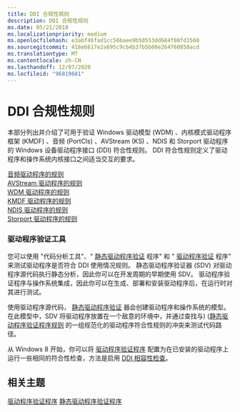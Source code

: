 ```yaml
---
title: DDI 合规性规则
description: DDI 合规性规则
ms.date: 05/21/2018
ms.localizationpriority: medium
ms.openlocfilehash: e3abf46fad1cc56baee9b50553dd684f08fd1560
ms.sourcegitcommit: 418e6617e2a695c9cb4b37b5b60e264760858acd
ms.translationtype: MT
ms.contentlocale: zh-CN
ms.lasthandoff: 12/07/2020
ms.locfileid: "96819681"
---
```

# <a name="ddi-compliance-rules"></a>DDI 合规性规则


本部分列出并介绍了可用于验证 Windows 驱动模型 (WDM) 、内核模式驱动程序框架 (KMDF) 、音频 (PortCls) 、AVStream (KS) 、NDIS 和 Storport 驱动程序的 Windows 设备驱动程序接口 (DDI) 符合性规则。 DDI 符合性规则定义了驱动程序和操作系统内核接口之间适当交互的要求。

[音频驱动程序的规则](rules-for-audio-drivers.md)  
[AVStream 驱动程序的规则](rules-for-avstream-drivers.md)  
[WDM 驱动程序的规则](sdv-rules-for-wdm-drivers.md)  
[KMDF 驱动程序的规则](sdv-rules-for-kmdf-drivers.md)  
[NDIS 驱动程序的规则](sdv-rules-for-ndis-drivers.md)  
[Storport 驱动程序的规则](sdv-rules-for-storport-drivers.md)  

### <a name="driver-verification-tools"></a>驱动程序验证工具

您可以使用 "代码分析工具"、" [静态驱动程序验证](./static-driver-verifier.md) 程序" 和 " [驱动程序验证](./driver-verifier.md) 程序" 来测试驱动程序是否符合 DDI 使用情况规则。 静态驱动程序验证器 (SDV) 对驱动程序源代码执行静态分析，因此你可以在开发周期的早期使用 SDV。 驱动程序验证程序与操作系统集成，因此你可以在生成、部署和安装驱动程序后，在运行时对其进行测试。

使用驱动程序源代码， [静态驱动程序验证](./static-driver-verifier.md) 器会创建驱动程序和操作系统的模型。 在此模型中，SDV 将驱动程序放置在一个敌意的环境中，并通过查找与)  ([静态驱动程序验证程序规则](./static-driver-verifier-rule.md) 的一组规范化的驱动程序符合性规则的冲突来测试代码路径。

从 Windows 8 开始，你可以将 [驱动程序验证程序](./driver-verifier.md) 配置为在已安装的驱动程序上运行一些相同的符合性检查，方法是启用 [DDI 相容性检查](./ddi-compliance-checking.md)。

## <a name="related-topics"></a>相关主题


[驱动程序验证程序](./driver-verifier.md) 
[静态驱动程序验证程序](./static-driver-verifier.md)
 


